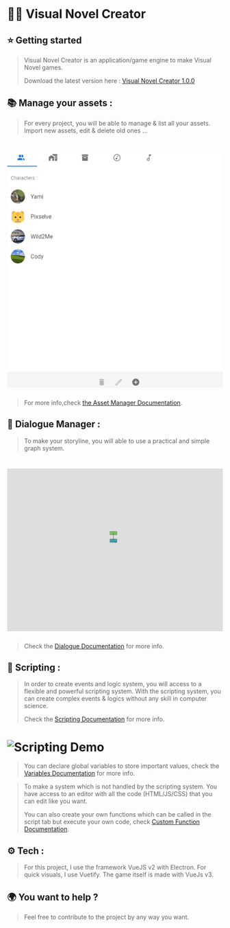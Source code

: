 # 🎨🧱 Visual Novel Creator 

## ⭐ Getting started

>Visual Novel Creator is an application/game engine to make Visual Novel games.
> 
> Download the latest version here : [Visual Novel Creator 1.0.0](https://github.com/yami2200/visualnovelcreator/releases/tag/1.0.0)

## 📚 Manage your assets :
>For every project, you will be able to manage & list all your assets. Import new assets, edit & delete old ones ...

# ![Dialogue Manager Demo](README/AssetManagerDemo.gif)

> For more info,check [the Asset Manager Documentation](https://github.com/yami2200/visualnovelmaker/blob/master/DOC/doc_AssetManager.md).

## 📢 Dialogue Manager :
>To make your storyline, you will able to use a practical and simple graph system.

# ![Dialogue Manager Demo](README/DialogueManagerDemov3.gif)

> Check the [Dialogue Documentation](https://github.com/yami2200/visualnovelmaker/blob/master/DOC/doc_Dialogues.md) for more info.

## 🧱 Scripting :
>In order to create events and logic system, you will access to a flexible and powerful scripting system. With the scripting system, you can create complex events & logics without any skill in computer science.
> 
> Check the [Scripting Documentation](https://github.com/yami2200/visualnovelmaker/blob/master/DOC/doc_Scripting.md) for more info.

# ![Scripting Demo](README/ScriptingDemo.gif)

> You can declare global variables to store important values, check the [Variables Documentation](https://github.com/yami2200/visualnovelmaker/blob/master/DOC/doc_Variables.md) for more info.

>To make a system which is not handled by the scripting system. You have access to an editor with all the code (HTML/JS/CSS) that you can edit like you want.
> 
> You can also create your own functions which can be called in the script tab but execute your own code, check [Custom Function Documentation](https://github.com/yami2200/visualnovelmaker/blob/master/DOC/doc_CustomFunctions.md).

## ⚙ Tech :

>For this project, I use the framework VueJS v2 with Electron. For quick visuals, I use Vuetify.
The game itself is made with VueJs v3.

## 🌍 You want to help ?

>Feel free to contribute to the project by any way you want.